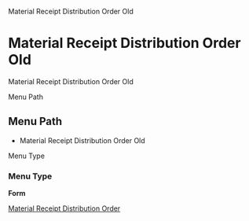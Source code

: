 
Material Receipt Distribution Order Old
# Material Receipt Distribution Order Old


Material Receipt Distribution Order Old

Menu Path
## Menu Path



- Material Receipt Distribution Order Old

Menu Type
### Menu Type

**Form**


[Material Receipt Distribution Order](../../functional-guide/form/form-material-receipt-distribution-order.md)
